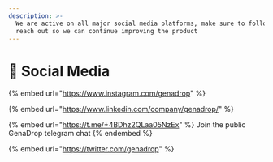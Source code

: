 ```yaml
---
description: >-
  We are active on all major social media platforms, make sure to follow us and
  reach out so we can continue improving the product
---
```


# 📲 Social Media

{% embed url="https://www.instagram.com/genadrop" %}

{% embed url="https://www.linkedin.com/company/genadrop/" %}

{% embed url="https://t.me/+4BDhz2QLaa05NzEx" %}
Join the public GenaDrop telegram chat
{% endembed %}

{% embed url="https://twitter.com/genadrop" %}
